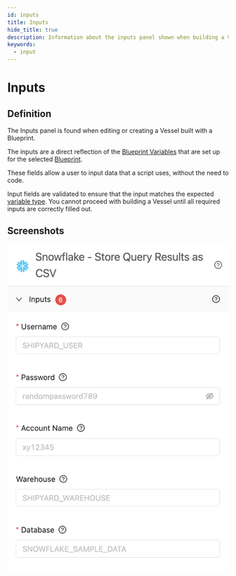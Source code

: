 ```yaml
---
id: inputs
title: Inputs
hide_title: true
description: Information about the inputs panel shown when building a Vessel with a Blueprint.
keywords:
  - input
---
```


# Inputs

## Definition

The Inputs panel is found when editing or creating a Vessel built with a Blueprint. 

The inputs are a direct reflection of the [Blueprint Variables](blueprints/org-blueprints/blueprint-variables.md) that are set up for the selected [Blueprint](blueprints/blueprints-overview.md).

These fields allow a user to input data that a script uses, without the need to code.

Input fields are validated to ensure that the input matches the expected [variable type](blueprints/org-blueprints/blueprint-variables.md#variable-type). You cannot proceed with building a Vessel until all required inputs are correctly filled out.

## Screenshots

![Inputs Panel](../.gitbook/assets/shipyard_2022_07_26_17_44_30.png)